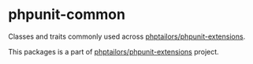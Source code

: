 # phpunit-common

Classes and traits commonly used across [phptailors/phpunit-extensions](https://github.com/phptailors/phpunit-extensions).

This packages is a part of [phptailors/phpunit-extensions](https://github.com/phptailors/phpunit-extensions) project.

